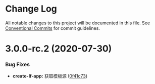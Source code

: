 # Change Log

All notable changes to this project will be documented in this file.
See [Conventional Commits](https://conventionalcommits.org) for commit guidelines.

# 3.0.0-rc.2 (2020-07-30)


### Bug Fixes

* **create-lf-app:** 获取模板源 ([0f41c73](https://github.com/legoflow/next/commit/0f41c739dc348a8c73a79f99d2036898684cb240))
